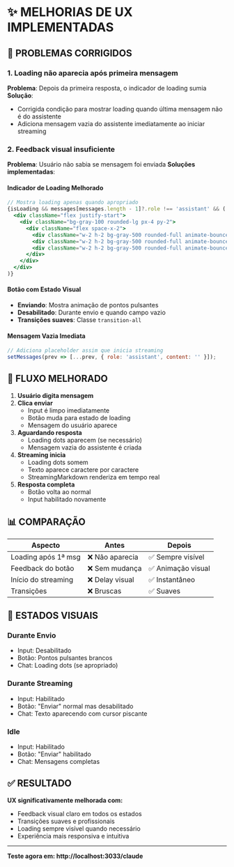 # ✨ MELHORIAS DE UX IMPLEMENTADAS

## 🎯 PROBLEMAS CORRIGIDOS

### 1. Loading não aparecia após primeira mensagem
**Problema**: Depois da primeira resposta, o indicador de loading sumia
**Solução**: 
- Corrigida condição para mostrar loading quando última mensagem não é do assistente
- Adiciona mensagem vazia do assistente imediatamente ao iniciar streaming

### 2. Feedback visual insuficiente
**Problema**: Usuário não sabia se mensagem foi enviada
**Soluções implementadas**:

#### Indicador de Loading Melhorado
```jsx
// Mostra loading apenas quando apropriado
{isLoading && messages[messages.length - 1]?.role !== 'assistant' && (
  <div className="flex justify-start">
    <div className="bg-gray-100 rounded-lg px-4 py-2">
      <div className="flex space-x-2">
        <div className="w-2 h-2 bg-gray-500 rounded-full animate-bounce"></div>
        <div className="w-2 h-2 bg-gray-500 rounded-full animate-bounce delay-100"></div>
        <div className="w-2 h-2 bg-gray-500 rounded-full animate-bounce delay-200"></div>
      </div>
    </div>
  </div>
)}
```

#### Botão com Estado Visual
- **Enviando**: Mostra animação de pontos pulsantes
- **Desabilitado**: Durante envio e quando campo vazio
- **Transições suaves**: Classe `transition-all`

#### Mensagem Vazia Imediata
```javascript
// Adiciona placeholder assim que inicia streaming
setMessages(prev => [...prev, { role: 'assistant', content: '' }]);
```

## 🚀 FLUXO MELHORADO

1. **Usuário digita mensagem**
2. **Clica enviar**
   - Input é limpo imediatamente
   - Botão muda para estado de loading
   - Mensagem do usuário aparece
3. **Aguardando resposta**
   - Loading dots aparecem (se necessário)
   - Mensagem vazia do assistente é criada
4. **Streaming inicia**
   - Loading dots somem
   - Texto aparece caractere por caractere
   - StreamingMarkdown renderiza em tempo real
5. **Resposta completa**
   - Botão volta ao normal
   - Input habilitado novamente

## 📊 COMPARAÇÃO

| Aspecto | Antes | Depois |
|---------|-------|---------|
| Loading após 1ª msg | ❌ Não aparecia | ✅ Sempre visível |
| Feedback do botão | ❌ Sem mudança | ✅ Animação visual |
| Início do streaming | ❌ Delay visual | ✅ Instantâneo |
| Transições | ❌ Bruscas | ✅ Suaves |

## 🎨 ESTADOS VISUAIS

### Durante Envio
- Input: Desabilitado
- Botão: Pontos pulsantes brancos
- Chat: Loading dots (se apropriado)

### Durante Streaming
- Input: Habilitado
- Botão: "Enviar" normal mas desabilitado
- Chat: Texto aparecendo com cursor piscante

### Idle
- Input: Habilitado
- Botão: "Enviar" habilitado
- Chat: Mensagens completas

## ✅ RESULTADO

**UX significativamente melhorada com:**
- Feedback visual claro em todos os estados
- Transições suaves e profissionais
- Loading sempre visível quando necessário
- Experiência mais responsiva e intuitiva

---
**Teste agora em: http://localhost:3033/claude**